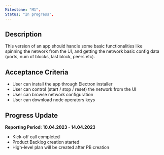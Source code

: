 ```yaml
---
Milestone: "M1",
Status: "In progress",
---
```

<!--lang:en--> 
## Description
This version of an app should handle some basic functionalities like spinning the network from the UI, and getting the network basic config data (ports, num of blocks, last block, peers etc).

## Acceptance Criteria
- User can install the app through Electron installer
- User can control (start / stop / reset) the network from the UI
- User can browse network configuration
- User can download node operators keys

## Progress Update

**Reporting Period: 10.04.2023 - 14.04.2023**
- Kick-off call completed
- Product Backlog creation started
- High-level plan will be created after PB creation
